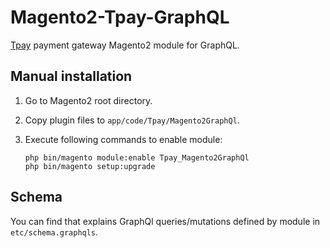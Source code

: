 # Magento2-Tpay-GraphQL

[Tpay](https://tpay.com) payment gateway Magento2 module for GraphQL.

## Manual installation

1. Go to Magento2 root directory.

2. Copy plugin files to `app/code/Tpay/Magento2GraphQl`.

3. Execute following commands to enable module:
    ```console
    php bin/magento module:enable Tpay_Magento2GraphQl
    php bin/magento setup:upgrade
    ```

## Schema
You can find that explains GraphQl queries/mutations defined by module in `etc/schema.graphqls`.

